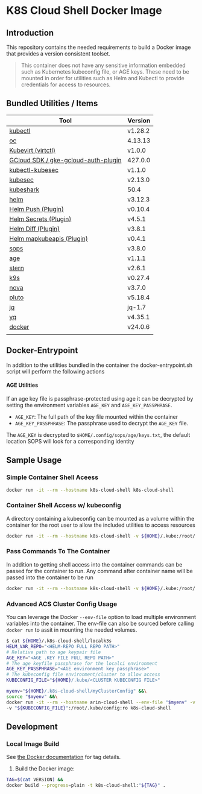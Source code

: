 # K8S Cloud Shell Docker Image

## Introduction

This repository contains the needed requirements to build a Docker image that provides a version consistent toolset.

> This container does not have any sensitive information embedded such as Kubernetes kubeconfig file, or AGE keys. These need to be mounted in order for utilities such as Helm and Kubectl to provide credentials for access to resources.



## Bundled Utilities / Items

| Tool                                                         | Version                         |
| ------------------------------------------------------------ | ------------------------------- |
| [kubectl](https://storage.googleapis.com/kubernetes-release/release/stable.txt) | v1.28.2 |
| [oc](https://mirror.openshift.com/pub/openshift-v4/x86_64/clients/ocp/latest/release.txt) | 4.13.13 |
| [Kubevirt (virtctl)](https://github.com/kubevirt/kubevirt/releases) | v1.0.0 |
| [GCloud SDK / gke-gcloud-auth-plugin](https://github.com/GoogleCloudPlatform/cloud-sdk-docker/tags) | 427.0.0 |
| [kubectl-kubesec](https://github.com/controlplaneio/kubectl-kubesec/releases)   | v1.1.0  |
| [kubesec](https://github.com/controlplaneio/kubesec/releases) | v2.13.0     |
| [kubeshark](https://github.com/kubeshark/kubeshark/releases) | 50.4 |
| [helm](https://github.com/kubernetes/helm/releases)          | v3.12.3 |
| [Helm Push (Plugin)](https://github.com/chartmuseum/helm-push) | v0.10.4               |
| [Helm Secrets (Plugin)](https://github.com/jkroepke/helm-secrets) | v4.5.1 |
| [Helm Diff (Plugin)](https://github.com/databus23/helm-diff) | v3.8.1                 |
| [Helm mapkubeapis (Plugin)](https://github.com/helm/helm-mapkubeapis#helm-mapkubeapis-plugin) | v0.4.1 |
| [sops](https://github.com/mozilla/sops/releases)             | v3.8.0                          |
| [age](https://github.com/FiloSottile/age/releases)           | v1.1.1                       |
| [stern](https://github.com/derdanne/stern)                   | v2.6.1                    |
| [k9s](https://github.com/derailed/k9s/releases)              | v0.27.4    |
| [nova](https://github.com/FairwindsOps/nova/releases) | v3.7.0                |
| [pluto](https://github.com/FairwindsOps/pluto/releases) | v5.18.4 |
| [jq](https://github.com/stedolan/jq/releases/)               | jq-1.7                          |
| [yq](https://github.com/mikefarah/yq/releases)               | v4.35.1      |
| [docker](https://download.docker.com/linux/static/stable/x86_64/) | v24.0.6 |
|  |  |



## Docker-Entrypoint

In addition to the utilities bundled in the container the docker-entrypoint.sh script will perform the following actions

#### AGE Utilities

If an age key file is passphrase-protected using age it can be decrypted by setting the environment variables `AGE_KEY` and `AGE_KEY_PASSPHRASE`. 

* `AGE_KEY`:  The full path of the key file mounted within the container
* `AGE_KEY_PASSPHRASE`: The passphrase used to decrypt the `AGE_KEY` file.

The `AGE_KEY` is decrypted to `$HOME/.config/sops/age/keys.txt`, the default location SOPS will look for a corresponding identity



## Sample Usage

### Simple Container Shell Aceess

```bash
docker run -it --rm --hostname k8s-cloud-shell k8s-cloud-shell
```

### Container Shell Access w/ kubeconfig

A directory containing a kubeconfig can be mounted as a volume within the container for the root user to allow the included utilities to access resources

```bash
docker run -it --rm --hostname k8s-cloud-shell -v ${HOME}/.kube:/root/.kube k8s-cloud-shell
```

### Pass Commands To The Container

In addition to getting shell access into the container commands can be passed for the container to run. Any command after container name will be passed into the container to be run

```bash
docker run -it --rm --hostname k8s-cloud-shell -v ${HOME}/.kube:/root/.kube k8s-cloud-shell ls
```

### Advanced ACS Cluster Config Usage

You can leverage the Docker `--env-file` option to load multiple environment variables into the container. The env-file can also be sourced before calling `docker run` to assit in mounting the needed volumes. 

```bash
$ cat ${HOME}/.k8s-cloud-shell/localk3s
HELM_VAR_REPO="<HELM-REPO FULL REPO PATH>"
# Relative path to age keypair file
AGE_KEY="<AGE .KEY FILE FULL REPO PATH>"
# The age keyfile passphrase for the localci environment
AGE_KEY_PASSPHRASE="<AGE environment key passphrase>"
# The kubeconfig file environment/cluster to allow access
KUBECONFIG_FILE="${HOME}/.kube/<CLUSTER KUBECONFIG FILE>"
```

```bash
myenv="${HOME}/.k8s-cloud-shell/myClusterConfig" &&\
source "$myenv" &&\
docker run -it --rm --hostname arin-cloud-shell --env-file "$myenv" -v "${HELM_VAR_REPO}":/helm-vars \
-v "${KUBECONFIG_FILE}":/root/.kube/config:ro k8s-cloud-shell
```



## Development

### Local Image Build

See [the Docker documentation](https://docs.docker.com/engine/reference/commandline/tag/) for tag details.

1. Build the Docker image:

```bash
TAG=$(cat VERSION) &&
docker build --progress=plain -t k8s-cloud-shell:"${TAG}" .
```
